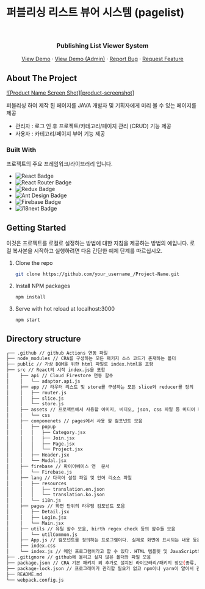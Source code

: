 # 퍼블리싱 리스트 뷰어 시스템 (pagelist)
<!-- PROJECT LOGO -->
<br />
<div align="center">
<h3 align="center">Publishing List Viewer System</h3>

  <p align="center">
    <a href="http://pagelist-domfam.s3-website.ap-northeast-2.amazonaws.com/detail/lcoc3pgz7ic">View Demo</a>
    ·
    <a href="http://pagelist-domfam.s3-website.ap-northeast-2.amazonaws.com">View Demo (Admin)</a>
    ·
    <a href="https://github.com/choi-hyunwon/pagelist/issues">Report Bug</a>
    ·
    <a href="https://github.com/choi-hyunwon/pagelist/issues">Request Feature</a>
  </p>
</div>


<!-- ABOUT THE PROJECT -->
## About The Project

[![Product Name Screen Shot][product-screenshot]](https://example.com)

퍼블리싱 하여 제작 된 페이지를 JAVA 개발자 및 기획자에게 미리 볼 수 있는 페이지를 제공

* 관리자 : 로그 인 후 프로젝트/카테고리/페이지 관리 (CRUD) 기능 제공
* 사용자 : 카테고리/페이지 뷰어 기능 제공


### Built With

프로젝트의 주요 프레임워크/라이브러리 입니다.

* ![React Badge](https://img.shields.io/badge/React-61DAFB?logo=react&logoColor=000&style=flat-square)
* ![React Router Badge](https://img.shields.io/badge/React%20Router-CA4245?logo=reactrouter&logoColor=fff&style=flat-square)
* ![Redux Badge](https://img.shields.io/badge/Redux-764ABC?logo=redux&logoColor=fff&style=flat-square)
* ![Ant Design Badge](https://img.shields.io/badge/Ant%20Design-0170FE?logo=antdesign&logoColor=fff&style=flat-square)
* ![Firebase Badge](https://img.shields.io/badge/Firebase-FFCA28?logo=firebase&logoColor=000&style=flat-square)
* ![i18next Badge](https://img.shields.io/badge/i18next-26A69A?logo=i18next&logoColor=fff&style=flat-square)

<!-- GETTING STARTED -->
## Getting Started

이것은 프로젝트를 로컬로 설정하는 방법에 대한 지침을 제공하는 방법의 예입니다. 로컬 복사본을 시작하고 실행하려면 다음 간단한 예제 단계를 따르십시오.

1. Clone the repo
   ```sh
   git clone https://github.com/your_username_/Project-Name.git
   ```
2. Install NPM packages
   ```sh
   npm install
   ```
3. Serve with hot reload at localhost:3000
   ```sh
   npm start
   ```
   
<!-- DIRECTORY STRUCTURE -->
## Directory structure

```bash
┌── .github // github Actions 연동 파일
├── node_modules // CRA를 구성하는 모든 패키지 소스 코드가 존재하는 폴더
├── public // 가상 DOM을 위한 html 파일로 index.html을 포함
├── src // React의 시작 index.js을 포함
│    ├── api // Cloud Firestore 연동 함수 
│    │   └── adaptor.api.js
│    ├── app // 라우터 리스트 및 store를 구성하는 모든 slice와 reducer를 정의
│    │   ├── router.js
│    │   ├── slice.js
│    │   └── store.js 
│    ├── assets // 프로젝트에서 사용할 이미지, 비디오, json, css 파일 등 미디어 파일들을 모아두어 저장하는 곳.
│    │   └── css
│    ├── componenets // pages에서 사용 할 컴포넌트 모음
│    │   ├── popup
│    │   │   ├── Category.jsx
│    │   │   ├── Join.jsx
│    │   │   ├── Page.jsx
│    │   │   └── Project.jsx
│    │   ├── Header.jsx
│    │   └── Modal.jsx
│    ├── firebase // 파이어베이스 연  문서
│    │   └── Firebase.js
│    ├── lang // 다국어 설정 파일 및 언어 리소스 파일
│    │   ├── resources
│    │   │   ├── translation.en.json
│    │   │   └── translation.ko.json
│    │   └── i18n.js
│    ├── pages // 화면 단위의 라우팅 컴포넌트 모음
│    │   ├── Detail.jsx
│    │   ├── Login.jsx
│    │   └── Main.jsx
│    ├── utils // 유틸 함수 모음, birth regex check 등의 함수들 모음
│    │   └── utilCommon.js
│    ├── App.js // 컴포넌트를 정의하는 프로그램이다. 실제로 화면에 표시되는 내용 등은 여기에서 정의된다.
│    ├── index.css
│    └── index.js // 메인 프로그램이라고 할 수 있다. HTML 템플릿 및 JavaScript의 컴포넌트를 조합하여 렌더링하고 실제 표시
├── .gitignore // github에 올리고 싶지 않은 폴더와 파일 모음
├── package.json // CRA 기본 패키지 외 추가로 설치된 라이브러리/패키지 정보(종류, 버전)가 기록되는 파일
├── package-lock.json // 프로그래머가 관리할 필요가 없고 npm이나 yarn이 알아서 관리해 주는 파일 모음
├── README.md
└── webpack.config.js 
```




